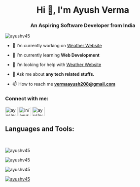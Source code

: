 <h1 align="center">Hi 👋, I'm Ayush Verma</h1>
<h3 align="center">An Aspiring Software Developer from India</h3>

<p align="left"> <img src="https://komarev.com/ghpvc/?username=ayushv45&label=Profile%20views&color=0e75b6&style=flat" alt="ayushv45" /> </p>

 - 🔭 I’m currently working on [Weather Website](https://github.com/ayushv45/Weather-App)

- 🌱 I’m currently learning **Web Development**

- 🤝 I’m looking for help with [Weather Website](https://github.com/ayushv45/Weather-App)

- 💬 Ask me about **any tech related stuffs.**

- 📫 How to reach me **vermaayush208@gmail.com**


<h3 align="left">Connect with me:</h3>
<p align="left">
<a href="https://twitter.com/ayushv45" target="blank"><img align="center" src="https://raw.githubusercontent.com/rahuldkjain/github-profile-readme-generator/master/src/images/icons/Social/twitter.svg" alt="ayushv45" height="30" width="40" /></a>
<a href="https://linkedin.com/in/in/ayush-verma-0407bb21b/" target="blank"><img align="center" src="https://raw.githubusercontent.com/rahuldkjain/github-profile-readme-generator/master/src/images/icons/Social/linked-in-alt.svg" alt="in/ayush-verma-0407bb21b/" height="30" width="40" /></a>
<a href="https://instagram.com/ayushv45" target="blank"><img align="center" src="https://raw.githubusercontent.com/rahuldkjain/github-profile-readme-generator/master/src/images/icons/Social/instagram.svg" alt="ayushv45" height="30" width="40" /></a>

</p>
<h2 align="left">Languages and Tools:</h2>
<p><img  src="https://img.shields.io/badge/java-%23ED8B00.svg?style=for-the-badge&logo=java&logoColor=white" alt="">
<img  src="https://img.shields.io/badge/html5-%23E34F26.svg?style=for-the-badge&logo=html5&logoColor=white" alt="">
<img  src="https://img.shields.io/badge/css3-%231572B6.svg?style=for-the-badge&logo=css3&logoColor=white" alt="">
<img  src="https://img.shields.io/badge/bootstrap-%23563D7C.svg?style=for-the-badge&logo=bootstrap&logoColor=white" alt="">
<img  src="https://img.shields.io/badge/javascript-%23323330.svg?style=for-the-badge&logo=javascript&logoColor=%23F7DF1E" alt="">
<img  src="https://img.shields.io/badge/jquery-%230769AD.svg?style=for-the-badge&logo=jquery&logoColor=white" alt="">
<img  src="https://img.shields.io/badge/git-%23F05033.svg?style=for-the-badge&logo=git&logoColor=white" alt="">
<img  src="https://img.shields.io/badge/node.js-6DA55F?style=for-the-badge&logo=node.js&logoColor=white" alt="">
<img src="https://img.shields.io/badge/NPM-%23000000.svg?style=for-the-badge&logo=npm&logoColor=white" alt="">
<img src="https://img.shields.io/badge/express.js-%23404d59.svg?style=for-the-badge&logo=express&logoColor=%2361DAFB" alt=""></p>

<!-- <img  src="" alt=""> -->

<p><img align="center" src="https://github-readme-stats.vercel.app/api/top-langs?username=ayushv45&show_icons=true&locale=en&layout=compact" alt="ayushv45" /></p>

<p><img align="center" src="https://github-readme-stats.vercel.app/api?username=ayushv45&show_icons=true&locale=en" alt="ayushv45" /></p>

<p><img align="center" src="https://github-readme-streak-stats.herokuapp.com/?user=ayushv45&" alt="ayushv45" /></p>

<p align="left"> <a href="https://github.com/ryo-ma/github-profile-trophy"><img src="https://github-profile-trophy.vercel.app/?username=ayushv45" alt="ayushv45" /></a> </p>


